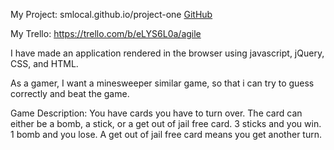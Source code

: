 <!-- explanations of the technologies used, the approach taken, installation instructions, unsolved problems, etc. -->

My Project:
smlocal.github.io/project-one
[GitHub](http://smlocal.github.io/project-one)

My Trello:
https://trello.com/b/eLYS6L0a/agile

I have made an application rendered in the browser using javascript,
jQuery, CSS, and HTML.

As a gamer, I want a minesweeper similar game, so that i can try to guess correctly 
and beat the game.

Game Description:
You have cards you have to turn over. The card can either be a bomb,
a stick, or a get out of jail free card.
3 sticks and you win. 1 bomb and you lose. A get out of
jail free card means you get another turn.

<!-- <img src="./images/sea_weed.png" width = 100px alt="" / -->
